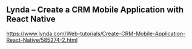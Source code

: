 ## Lynda – Create a CRM Mobile Application with React Native
https://www.lynda.com/Web-tutorials/Create-CRM-Mobile-Application-React-Native/585274-2.html